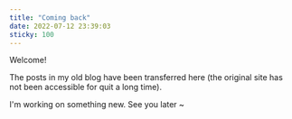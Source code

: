 ```yaml
---
title: "Coming back"
date: 2022-07-12 23:39:03
sticky: 100
---
```

Welcome!

The posts in my old blog have been transferred here (the original site has not been accessible for quit a long time).

I'm working on something new. See you later ~